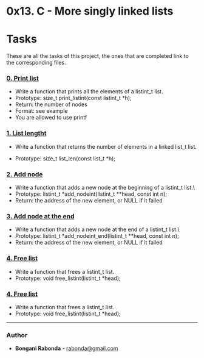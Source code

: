 # 0x13. C - More singly linked lists

# Tasks

These are all the tasks of this project, the ones that are completed link to the corresponding files.

### [0. Print list](./0-print_listint.c)
*  Write a function that prints all the elements of a listint_t list.
*  Prototype: size_t print_listint(const listint_t *h);
*  Return: the number of nodes
*  Format: see example
*  You are allowed to use printf

### [1. List lengtht](./1-list_len.c)
*  Write a function that returns the number of elements in a linked list_t list.
  - Prototype: size_t list_len(const list_t *h);

### [2. Add node](./2-add_nodeint.c)
*  Write a function that adds a new node at the beginning of a listint_t list.\
*  Prototype: listint_t *add_nodeint(listint_t **head, const int n);
*  Return: the address of the new element, or NULL if it failed
### [3. Add node at the end](./3-add_nodeint_end.c)
*  Write a function that adds a new node at the end of a listint_t list.\
*  Prototype: listint_t *add_nodeint_end(listint_t **head, const int n);
*  Return: the address of the new element, or NULL if it failed
### [4. Free list](./4-free_list.c)
* Write a function that frees a listint_t list.
* Prototype: void free_listint(listint_t *head);
### [4. Free list](./4-free_list.c)
* Write a function that frees a listint_t list.
* Prototype: void free_listint(listint_t *head);
---

### Author
* **Bongani Rabonda** - [rabonda@gmail.com](https://github.com/rabonda)
